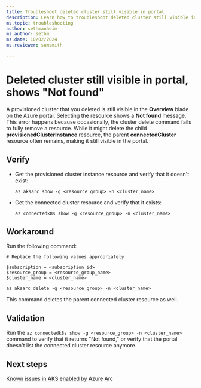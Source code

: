 ```yaml
---
title: Troubleshoot deleted cluster still visible in portal
description: Learn how to troubleshoot deleted cluster still visible in portal, shows "Not found."
ms.topic: troubleshooting
author: sethmanheim
ms.author: sethm
ms.date: 10/02/2024
ms.reviewer: sumsmith

---
```


# Deleted cluster still visible in portal, shows "Not found"

A provisioned cluster that you deleted is still visible in the **Overview** blade on the Azure portal. Selecting the resource shows a **Not found** message. This error happens because occasionally, the cluster delete command fails to fully remove a resource. While it might delete the child **provisionedClusterInstance** resource, the parent **connectedCluster** resource often remains, making it still visible in the portal.

## Verify

- Get the provisioned cluster instance resource and verify that it doesn't exist:

  ```azurecli
  az aksarc show -g <resource_group> -n <cluster_name>
  ```

- Get the connected cluster resource and verify that it exists:

  ```azurecli
  az connectedk8s show -g <resource_group> -n <cluster_name>
  ```

## Workaround

Run the following command:

```azurecli
# Replace the following values appropriately

$subscription = <subscription_id>
$resource_group = <resource_group_name>
$cluster_name = <cluster_name>

az aksarc delete -g <resource_group> -n <cluster_name>
```

This command deletes the parent connected cluster resource as well.

## Validation

Run the `az connectedk8s show -g <resource_group> -n <cluster_name>` command to verify that it returns "Not found," or verify that the portal doesn't list the connected cluster resource anymore.

## Next steps

[Known issues in AKS enabled by Azure Arc](aks-known-issues.md)
